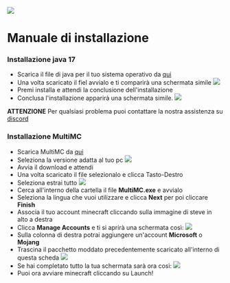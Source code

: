 ![](https://mod.hemerald.net/wiki/create/createcraft.png)
# Manuale di installazione

### Installazione java 17

- Scarica il file di java per il tuo sistema operativo da [qui](https://corretto.aws/downloads/latest/amazon-corretto-17-x64-windows-jdk.msi)
- Una volta scaricato il fiel avvialo e ti comparirà una schermata simile
![](https://mod.hemerald.net/wiki/create/java.png)
- Premi installa e attendi la conclusione dell'installazione
- Conclusa l'installazione apparirà una schermata simile.
![](https://mod.hemerald.net/wiki/create/javafinish.png)

**ATTENZIONE** Per qualsiasi problema puoi contattare la nostra assistenza su [discord](https://discord.gg/hemerald)

### Installazione MultiMC

- Scarica MultiMC da [qui](https://multimc.org/#Download)
- Seleziona la versione adatta al tuo pc
![](https://mod.hemerald.net/wiki/create/multimcdownload.png)
- Avvia il download e attendi
- Una volta scaricato il file selezionalo e clicca Tasto-Destro
- Seleziona estrai tutto
![](https://mod.hemerald.net/wiki/create/estraimmc.png)
- Cerca all'interno della cartella il file **MultiMC.exe** e avvialo
- Seleziona la lingua che vuoi utilizzare e clicca **Next** per poi cliccare **Finish**
- Associa il tuo account minecraft cliccando sulla immagine di steve in alto a destra
- Clicca **Manage Accounts** e ti si aprirà una schermata così:
![](https://mod.hemerald.net/wiki/create/account.png)
- Sulla colonna di destra potrai aggiungere un'account **Microsoft** o **Mojang**
- Trascina il pacchetto moddato precedentemente scaricato all'interno di questa scheda
![](https://mod.hemerald.net/wiki/create/multimc.png)
- Se hai completato tutto la tua schermata sarà ora così:
![](https://mod.hemerald.net/wiki/create/multimctotal.png)
- Puoi ora avviare minecraft cliccando su Launch!
